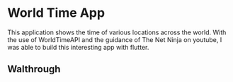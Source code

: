 # World Time App

This application shows the time of various locations across the world.
With the use of WorldTimeAPI and the guidance of The Net Ninja on youtube, I was able to build this interesting app with flutter.

## Walthrough
